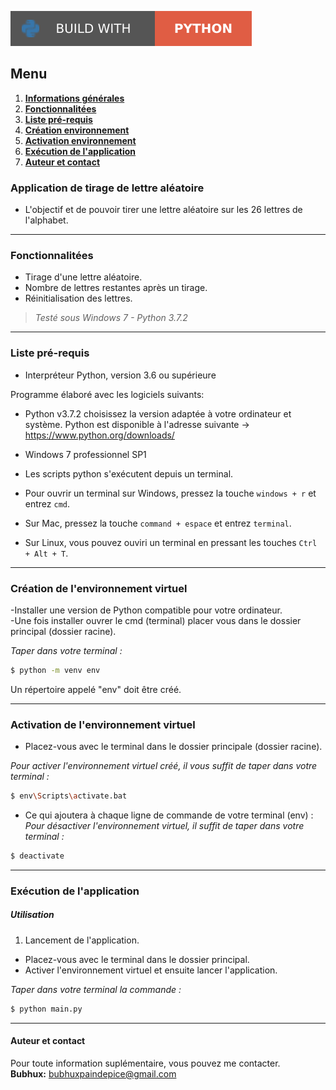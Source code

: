 ![Static Badge](static/badges/build-with-python.svg)


## Menu   
1. **[Informations générales](#informations-générales)**     
2. **[Fonctionnalitées](#fonctionnalitées)**   
3. **[Liste pré-requis](#liste-pre-requis)**     
4. **[Création environnement](#creation-environnement)**   
5. **[Activation environnement](#activation-environnement)**    
6. **[Exécution de l'application](#execution-application)**   
7. **[Auteur et contact](#auteur-contact)**  


<div id="informations-générales"></div>

### Application de tirage de lettre aléatoire 

- L'objectif et de pouvoir tirer une lettre aléatoire sur les 26 lettres de l'alphabet.

--------------------------------------------------------------------------------------------------------------------------------

<div id="fonctionnalitées"></div>

### Fonctionnalitées   

- Tirage d'une lettre aléatoire.   
- Nombre de lettres restantes après un tirage.   
- Réinitialisation des lettres.   

>_Testé sous Windows 7 - Python 3.7.2_   

--------------------------------------------------------------------------------------------------------------------------------

<div id="liste-pre-requis"></div>

### Liste pré-requis   
   
- Interpréteur Python, version 3.6 ou supérieure   

Programme élaboré avec les logiciels suivants:   
- Python v3.7.2 choisissez la version adaptée à votre ordinateur et système. Python est disponible à l'adresse suivante &rarr; https://www.python.org/downloads/   
- Windows 7 professionnel SP1   

- Les scripts python s'exécutent depuis un terminal.   
- Pour ouvrir un terminal sur Windows, pressez la touche ``windows + r`` et entrez ``cmd``.   
- Sur Mac, pressez la touche ``command + espace`` et entrez ``terminal``.   
- Sur Linux, vous pouvez ouviri un terminal en pressant les touches ``Ctrl + Alt + T``.   


--------------------------------------------------------------------------------------------------------------------------------

<div id="creation-environnement"></div>

### Création de l'environnement virtuel   

-Installer une version de Python compatible pour votre ordinateur.   
-Une fois installer ouvrer le cmd (terminal) placer vous dans le dossier principal (dossier racine).   

*Taper dans votre terminal :*   

```bash
$ python -m venv env
```
Un répertoire appelé "env" doit être créé.   

--------------------------------------------------------------------------------------------------------------------------------

<div id="activation-environnement"></div>

### Activation de l'environnement virtuel   

- Placez-vous avec le terminal dans le dossier principale (dossier racine).   

*Pour activer l'environnement virtuel créé, il vous suffit de taper dans votre terminal :*   
```bash
$ env\Scripts\activate.bat
```
- Ce qui ajoutera à chaque ligne de commande de votre terminal (env) :   
*Pour désactiver l'environnement virtuel, il suffit de taper dans votre terminal :*   

```bash
$ deactivate
```
--------------------------------------------------------------------------------------------------------------------------------


<div id="execution-application"></div>

### Exécution de l'application   

##### Utilisation   

1. Lancement de l'application.   
- Placez-vous avec le terminal dans le dossier principal.   
- Activer l'environnement virtuel et ensuite lancer l'application.   

*Taper dans votre terminal la commande :*   

```bash
$ python main.py
```
--------------------------------------------------------------------------------------------------------------------------------

<div id="auteur-contact"></div>

#### Auteur et contact   

Pour toute information suplémentaire, vous pouvez me contacter.   
**Bubhux:** bubhuxpaindepice@gmail.com   
